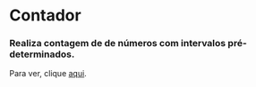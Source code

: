 # Contador
### Realiza contagem de de números com intervalos pré-determinados.

Para ver, clique <a href="https://simoneguimaraes.github.io/contador/" target="_blank">aqui</a>.


